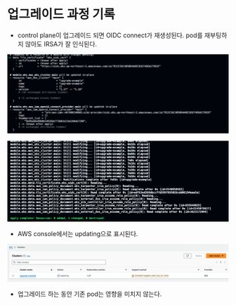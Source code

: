 # 업그레이드 과정 기록

* control plane이 업그레이드 되면 OIDC connect가 재생성된다. pod를 재부팅하지 않아도 IRSA가 잘 인식된다.

![](./imgs/upgrade_eks_terraform_plan.png)

![](./imgs/upgrade_eks_terraform_apply.png)

* AWS console에서는 updating으로 표시된다.

![](./imgs/upgrade_eks_console.png)

* 업그레이드 하는 동안 기존 pod는 영향을 미치지 않는다.
